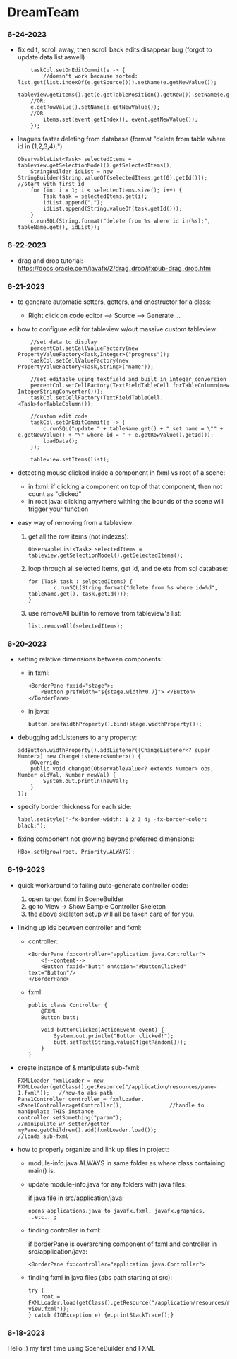 # DreamTeam

### 6-24-2023
- fix edit, scroll away, then scroll back edits disappear bug (forgot to update data list aswell)
	```
    	taskCol.setOnEditCommit(e -> {
    		//doesn't work because sorted: list.get(list.indexOf(e.getSource())).setName(e.getNewValue());
    		tableview.getItems().get(e.getTablePosition().getRow()).setName(e.getNewValue());
		//OR:
		e.getRowValue().setName(e.getNewValue());
		//OR 
	        items.set(event.getIndex(), event.getNewValue());
    	});
	```
- leagues faster deleting from database (format "delete from table where id in (1,2,3,4);")
	```
	ObservableList<Task> selectedItems = tableview.getSelectionModel().getSelectedItems();
    	StringBuilder idList = new StringBuilder(String.valueOf(selectedItems.get(0).getId()));	//start with first id
    	for (int i = 1; i < selectedItems.size(); i++) {
    		Task task = selectedItems.get(i);
    		idList.append(",");
    		idList.append(String.valueOf(task.getId()));
    	}
    	c.runSQL(String.format("delete from %s where id in(%s);", tableName.get(), idList));
	```

### 6-22-2023

- drag and drop tutorial: https://docs.oracle.com/javafx/2/drag_drop/jfxpub-drag_drop.htm

### 6-21-2023

- to generate automatic setters, getters, and cnostructor for a class:
	- Right click on code editor --> Source --> Generate ...

- how to configure edit for tableview w/out massive custom tableview:
	```
    	//set data to display
    	percentCol.setCellValueFactory(new PropertyValueFactory<Task,Integer>("progress"));
    	taskCol.setCellValueFactory(new PropertyValueFactory<Task,String>("name"));

    	//set editable using textfield and built in integer conversion
    	percentCol.setCellFactory(TextFieldTableCell.forTableColumn(new IntegerStringConverter()));
    	taskCol.setCellFactory(TextFieldTableCell.<Task>forTableColumn());
    	
		//custom edit code
    	taskCol.setOnEditCommit(e -> {
    		c.runSQL("update " + tableName.get() + " set name = \"" + e.getNewValue() + "\" where id = " + e.getRowValue().getId());
    		loadData();
    	});
    	
    	tableview.setItems(list);
	```

- detecting mouse clicked inside a component in fxml vs root of a scene:
	- in fxml: if clicking a component on top of that component, then not count as "clicked"
	- in root java: clicking anywhere withing the bounds of the scene will trigger your function

- easy way of removing from a tableview:
	1. get all the row items (not indexes): 
	
		```
		ObservableList<Task> selectedItems = tableview.getSelectionModel().getSelectedItems();
		```
	2. loop through all selected items, get id, and delete from sql database:
	
		```
		for (Task task : selectedItems) {
    	    	c.runSQL(String.format("delete from %s where id=%d", tableName.get(), task.getId()));
    	}
		```
	3. use removeAll builtin to remove from tableview's list: 
	
		```
		list.removeAll(selectedItems);
		```


### 6-20-2023

- setting relative dimensions between components:
	- in fxml:

		```
		<BorderPane fx:id="stage">;
			<Button prefWidth="${stage.width*0.7}"> </Button>
		</BorderPane>
		```

	- in java:
		
		```
		button.prefWidthProperty().bind(stage.widthProperty());
		```

- debugging addListeners to any property: 

	```
	addButton.widthProperty().addListener((ChangeListener<? super Number>) new ChangeListener<Number>() {
		@Override
		public void changed(ObservableValue<? extends Number> obs, Number oldVal, Number newVal) {
			System.out.println(newVal);
		}
    });
	```

- specify border thickness for each side:
	```
	label.setStyle("-fx-border-width: 1 2 3 4; -fx-border-color: black;");
	```

- fixing component not growing beyond preferred dimensions:
	```
	HBox.setHgrow(root, Priority.ALWAYS); 
	```


### 6-19-2023

- quick workaround to failing auto-generate controller code:
	1. open target fxml in SceneBuilder
	2. go to View -> Show Sample Controller Skeleton
	3. the above skeleton setup will all be taken care of for you. 

- linking up ids between controller and fxml:
	- controller:
		```
		<BorderPane fx:controller="application.java.Controller"> 
			<!--content--> 
			<Button fx:id="butt" onAction="#buttonClicked" text="Button"/>
		</BorderPane>
		```
	- fxml: 
		```
		public class Controller {
			@FXML
			Button butt;

			void buttonClicked(ActionEvent event) {
				System.out.println("Button clicked!");
				butt.setText(String.valueOf(getRandom()));
			}
    	}
		```

- create instance of & manipulate sub-fxml:
	```
	FXMLLoader fxmlLoader = new FXMLLoader(getClass().getResource("/application/resources/pane-1.fxml"));   //how-to abs path       
	Pane1Controller controller = fxmlLoader.<Pane1Controller>getController();				//handle to manipulate THIS instance
	controller.setSomething("param");									//manipulate w/ setter/getter
	myPane.getChildren().add(fxmlLoader.load());								//loads sub-fxml
	```
- how to properly organize and link up files in project:
	- module-info.java ALWAYS in same folder as where class containing main() is. 
	- update module-info.java for any folders with java files:
		
		if java file in src/application/java:
		
		```
		opens applications.java to javafx.fxml, javafx.graphics, ..etc.. ;
		```
	- finding controller in fxml:

		if borderPane is overarching component of fxml and controller in src/application/java:

		```
		<BorderPane fx:controller="application.java.Controller">
		```

	- finding fxml in java files (abs path starting at src):

		```
		try {
			root = FXMLLoader.load(getClass().getResource("/application/resources/main-view.fxml"));
		} catch (IOException e) {e.printStackTrace();}
		```

### 6-18-2023

Hello :) my first time using SceneBuilder and FXML